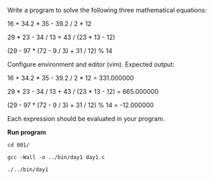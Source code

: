 Write a program to solve the following three mathematical equations:

16 + 34.2 * 35 - 39.2 / 2 * 12

29 * 23 - 34 / 13 + 43 / (23 * 13 - 12)

(29 - 97 * (72 - 9 / 3) + 31 / 12) % 14

Configure environment and editor (vim). Expected output:

16 + 34.2 * 35 - 39.2 / 2 * 12 = 331.000000

29 * 23 - 34 / 13 + 43 / (23 * 13 - 12) = 665.000000

(29 - 97 * (72 - 9 / 3) + 31 / 12) % 14 = -12.000000

Each expression should be evaluated in your program.

**Run program**

`cd 001/`

`gcc -Wall -o ../bin/day1 day1.c`

`./../bin/day1`
